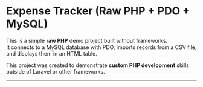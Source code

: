 # Expense Tracker (Raw PHP + PDO + MySQL)

This is a simple **raw PHP** demo project built without frameworks.  
It connects to a MySQL database with PDO, imports records from a CSV file,  
and displays them in an HTML table.

This project was created to demonstrate **custom PHP development** skills  
outside of Laravel or other frameworks.

---